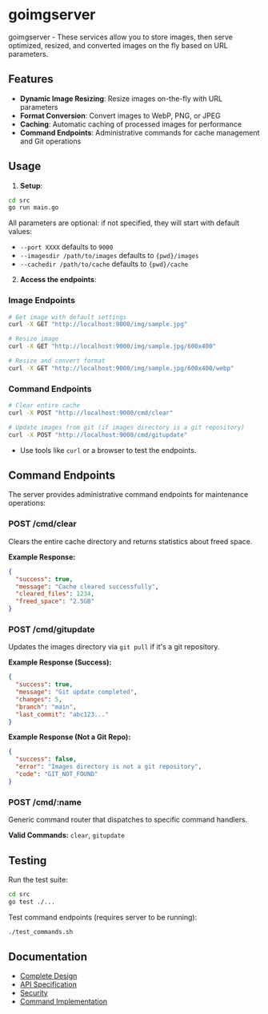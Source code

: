 # goimgserver

goimgserver - These services allow you to store images, then serve optimized, resized, and converted images on the fly based on URL parameters.

## Features

- **Dynamic Image Resizing**: Resize images on-the-fly with URL parameters
- **Format Conversion**: Convert images to WebP, PNG, or JPEG
- **Caching**: Automatic caching of processed images for performance
- **Command Endpoints**: Administrative commands for cache management and Git operations

## Usage

1. **Setup**:

```bash
cd src
go run main.go
```

All parameters are optional: if not specified, they will start with default values:

- `--port XXXX` defaults to `9000`
- `--imagesdir /path/to/images` defaults to `{pwd}/images`
- `--cachedir /path/to/cache` defaults to `{pwd}/cache`

2. **Access the endpoints**:

### Image Endpoints

```bash
# Get image with default settings
curl -X GET "http://localhost:9000/img/sample.jpg"

# Resize image
curl -X GET "http://localhost:9000/img/sample.jpg/600x400"

# Resize and convert format
curl -X GET "http://localhost:9000/img/sample.jpg/600x400/webp"
```

### Command Endpoints

```bash
# Clear entire cache
curl -X POST "http://localhost:9000/cmd/clear"

# Update images from git (if images directory is a git repository)
curl -X POST "http://localhost:9000/cmd/gitupdate"
```

- Use tools like `curl` or a browser to test the endpoints.

## Command Endpoints

The server provides administrative command endpoints for maintenance operations:

### POST /cmd/clear
Clears the entire cache directory and returns statistics about freed space.

**Example Response:**
```json
{
  "success": true,
  "message": "Cache cleared successfully",
  "cleared_files": 1234,
  "freed_space": "2.5GB"
}
```

### POST /cmd/gitupdate
Updates the images directory via `git pull` if it's a git repository.

**Example Response (Success):**
```json
{
  "success": true,
  "message": "Git update completed",
  "changes": 5,
  "branch": "main",
  "last_commit": "abc123..."
}
```

**Example Response (Not a Git Repo):**
```json
{
  "success": false,
  "error": "Images directory is not a git repository",
  "code": "GIT_NOT_FOUND"
}
```

### POST /cmd/:name
Generic command router that dispatches to specific command handlers.

**Valid Commands:** `clear`, `gitupdate`

## Testing

Run the test suite:

```bash
cd src
go test ./...
```

Test command endpoints (requires server to be running):

```bash
./test_commands.sh
```

## Documentation

- [Complete Design](design/complete_design.md)
- [API Specification](design/06-api-specification.md)
- [Security](design/07-security.md)
- [Command Implementation](COMMAND_IMPLEMENTATION.md)

